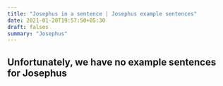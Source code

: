 ```yaml
---
title: "Josephus in a sentence | Josephus example sentences"
date: 2021-01-20T19:57:50+05:30
draft: falses
summary: "Josephus"
---
```

## Unfortunately, we have no example sentences for Josephus                 
